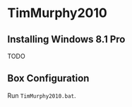 # TimMurphy2010

## Installing Windows 8.1 Pro

TODO

## Box Configuration

Run `TimMurphy2010.bat`.